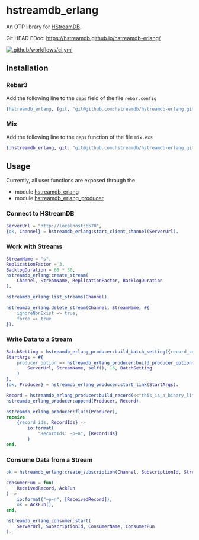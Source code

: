 # hstreamdb_erlang

An OTP library for [HStreamDB](https://hstream.io/).

Git HEAD EDoc: https://hstreamdb.github.io/hstreamdb-erlang/

[![.github/workflows/ci.yml](https://github.com/hstreamdb/hstreamdb-erlang/actions/workflows/ci.yml/badge.svg)](https://github.com/hstreamdb/hstreamdb-erlang/actions/workflows/ci.yml)

## Installation

### Rebar3

Add the following line to the `deps` field of the file `rebar.config`

```erl
{hstreamdb_erlang, {git, "git@github.com:hstreamdb/hstreamdb-erlang.git", {branch, "main"}}}
```

### Mix

Add the following line to the `deps` function of the file `mix.exs`

```exs
{:hstreamdb_erlang, git: "git@github.com:hstreamdb/hstreamdb-erlang.git", branch: "main"}
```

## Usage

Currently, all user functions are exposed through the

- module [hstreamdb_erlang](./src/hstreamdb_erlang.erl)
- module [hstreamdb_erlang_producer](./src/hstreamdb_erlang_producer.erl)

### Connect to HStreamDB

```erl
ServerUrl = "http://localhost:6570",
{ok, Channel} = hstreamdb_erlang:start_client_channel(ServerUrl).
```

### Work with Streams

```erl
StreamName = "s",
ReplicationFactor = 3,
BacklogDuration = 60 * 30,
hstreamdb_erlang:create_stream(
    Channel, StreamName, ReplicationFactor, BacklogDuration
).

hstreamdb_erlang:list_streams(Channel).

hstreamdb_erlang:delete_stream(Channel, StreamName, #{
    ignoreNonExist => true,
    force => true
}).
```

### Write Data to a Stream

```erl
BatchSetting = hstreamdb_erlang_producer:build_batch_setting({record_count_limit, 3}),
StartArgs = #{
    producer_option => hstreamdb_erlang_producer:build_producer_option(
        ServerUrl, StreamName, self(), 16, BatchSetting
    )
},
{ok, Producer} = hstreamdb_erlang_producer:start_link(StartArgs).

Record = hstreamdb_erlang_producer:build_record(<<"this_is_a_binary_literal">>),
hstreamdb_erlang_producer:append(Producer, Record).

hstreamdb_erlang_producer:flush(Producer),
receive
    {record_ids, RecordIds} ->
        io:format(
            "RecordIds: ~p~n", [RecordIds]
        )
end.
```

### Consume Data from a Stream

```erl
ok = hstreamdb_erlang:create_subscription(Channel, SubscriptionId, StreamName),

ConsumerFun = fun(
    ReceivedRecord, AckFun
) ->
    io:format("~p~n", [ReceivedRecord]),
    ok = AckFun(),
end,

hstreamdb_erlang_consumer:start(
    ServerUrl, SubscriptionId, ConsumerName, ConsumerFun
).
```
